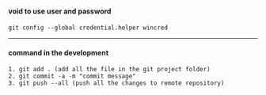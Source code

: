 #### void to use user and password

```
git config --global credential.helper wincred
```

***
#### command in the development
```
1. git add . (add all the file in the git project folder)
2. git commit -a -m "commit message"
3. git push --all (push all the changes to remote repository)

```


